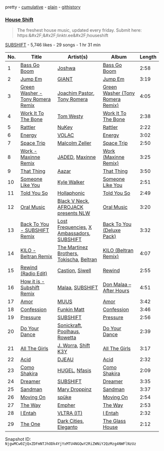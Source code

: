 pretty - [cumulative](/playlists/cumulative/2vpAyuy9HOTPjygPl63QuH.md) - [plain](/playlists/plain/2vpAyuy9HOTPjygPl63QuH) - [githistory](https://github.githistory.xyz/mackorone/spotify-playlist-archive/blob/main/playlists/plain/2vpAyuy9HOTPjygPl63QuH)

### [House Shift](https://open.spotify.com/playlist/2vpAyuy9HOTPjygPl63QuH)

> The freshest house music, updated every friday\. Submit here: https:&\#x2F;&\#x2F;linktr.ee&\#x2F;houseshift

[SUBSHIFT](https://open.spotify.com/user/gl9sml84khuto2ag30n4ijsmv) - 5,746 likes - 29 songs - 1 hr 31 min

| No. | Title | Artist(s) | Album | Length |
|---|---|---|---|---|
| 1 | [Bass Go Boom](https://open.spotify.com/track/6iRBFQQpLU9BSRnUBBmPQh) | [Joshwa](https://open.spotify.com/artist/1PzAgFVk9v8cxn9flrqrv5) | [Bass Go Boom](https://open.spotify.com/album/4t1FInCRUjdO1iPSwUrBMG) | 2:58 |
| 2 | [Jump Em](https://open.spotify.com/track/05CumuPfFqJu7FmBtO0KmV) | [GIANT](https://open.spotify.com/artist/5SNRm9Vv3wf1c1MEOU6K1K) | [Jump Em](https://open.spotify.com/album/10xWCzTEr6LbahxswjrGEt) | 3:19 |
| 3 | [Green Washer \- Tony Romera Remix](https://open.spotify.com/track/5MqiekxmqgbBOCR68YRA4w) | [Joachim Pastor](https://open.spotify.com/artist/6eNOjuJSfKkAvbiGW90AkZ), [Tony Romera](https://open.spotify.com/artist/7GQsOji7pfixzkLt63awo5) | [Green Washer \(Tony Romera Remix\)](https://open.spotify.com/album/3JQwCXvFvefNnlcKGsuLjm) | 4:05 |
| 4 | [Work It To The Bone](https://open.spotify.com/track/1i2WapESGVLWil2gulu4AR) | [Tom Westy](https://open.spotify.com/artist/0HhpiOJAde5crSTrd6sMbW) | [Work It To The Bone](https://open.spotify.com/album/6Wl5gF85ojTHIyqh2MnVCe) | 2:38 |
| 5 | [Rattler](https://open.spotify.com/track/2AyiHUCJE8f59qWTtKvRpV) | [NuKey](https://open.spotify.com/artist/2tmve58Sh3f0WZN76W30x3) | [Rattler](https://open.spotify.com/album/5iwziQIln0r4VpX0PazOpc) | 2:22 |
| 6 | [Energy](https://open.spotify.com/track/1bOp53Hzj9SIrtB7r17L3V) | [VOLAC](https://open.spotify.com/artist/4Nl6PVYLwbCFfr3UqQlFtE) | [Energy](https://open.spotify.com/album/1H8CdJVjZ8qhGdBzC73bKb) | 3:02 |
| 7 | [Space Trip](https://open.spotify.com/track/1tXXkKnv5QfIQ88XNNPvbf) | [Malcolm Zeller](https://open.spotify.com/artist/5LlefWbu524mwqs5ZmFuvm) | [Space Trip](https://open.spotify.com/album/2cPvcE5SPbVPyWNGOsisRD) | 2:50 |
| 8 | [Work \- Maxinne Remix](https://open.spotify.com/track/7haVT6kC49PgqfI9SvmZYH) | [JADED](https://open.spotify.com/artist/6tCJN1fQNdFCEaOa8Da9Wf), [Maxinne](https://open.spotify.com/artist/3sv9dCyzqOsGcJHPl5seiq) | [Work \(Maxinne Remix\)](https://open.spotify.com/album/0mCEeXDKCStSf4torjH9Ra) | 3:25 |
| 9 | [That Thing](https://open.spotify.com/track/74eUKfjZSPGHxDDZ3VRbYx) | [Aazar](https://open.spotify.com/artist/7oNtf1MwhHcyXRsYXE1WsG) | [That Thing](https://open.spotify.com/album/0VVRRbIFmBYwxdvbYmrJwu) | 3:50 |
| 10 | [Someone Like You](https://open.spotify.com/track/50er2te7txC3DkR4y8cANW) | [Kyle Walker](https://open.spotify.com/artist/4kB1srfgZ4eok7CmDqyOJP) | [Someone Like You](https://open.spotify.com/album/1Z9mfaM5XeMIqhlZzCeuyX) | 2:51 |
| 11 | [Told You So](https://open.spotify.com/track/4vMK3kl5dvXRl5vb7EVWUV) | [Hollaphonic](https://open.spotify.com/artist/5MOWxZWdW3Hi4IPyyRrRTi) | [Told You So](https://open.spotify.com/album/38dyMOKtbPQWFahzoOHfLc) | 2:49 |
| 12 | [Oral Music](https://open.spotify.com/track/46BoeZF5op6JNf4RDr0jfA) | [Black V Neck](https://open.spotify.com/artist/2l0xOjnrmYsxNoQ0QI3G5a), [AFROJACK presents NLW](https://open.spotify.com/artist/4lWmv250WqWOnM0FKmHxiO) | [Oral Music](https://open.spotify.com/album/52dKjD8ccelCMUiofFwmzN) | 3:20 |
| 13 | [Back To You \- SUBSHIFT Remix](https://open.spotify.com/track/4RmkE2SMOY9R5HFLj4JuRz) | [Lost Frequencies](https://open.spotify.com/artist/7f5Zgnp2spUuuzKplmRkt7), [X Ambassadors](https://open.spotify.com/artist/3NPpFNZtSTHheNBaWC82rB), [SUBSHIFT](https://open.spotify.com/artist/6oj23vhIuGx4bOqVmQ9oOo) | [Back To You \(Deluxe Pack\)](https://open.spotify.com/album/6KtBNnZGglKI9hB3rLTt2K) | 3:32 |
| 14 | [KILO \- Beltran Remix](https://open.spotify.com/track/536rYtZCAq33yLmthsLTfE) | [The Martinez Brothers](https://open.spotify.com/artist/7B1LLuCQk13H4Mb6CFBftU), [Tokischa](https://open.spotify.com/artist/2p4aN0Uxkk3iT3HK0cJ2cJ), [Beltran](https://open.spotify.com/artist/1jgSqmZTBltb5O2L7ErmEP) | [KILO \(Beltran Remix\)](https://open.spotify.com/album/5zJhsCb81mi5yOTnRGzsK5) | 4:07 |
| 15 | [Rewind \(Radio Edit\)](https://open.spotify.com/track/4OTeHDYl9uInZa51ORgYph) | [Castion](https://open.spotify.com/artist/4xt0qH1NubQexyAzDa9UlR), [Siwell](https://open.spotify.com/artist/3ktDOdSifPv7lXzeyXX1J1) | [Rewind](https://open.spotify.com/album/4XtrZsXeY25ZX918h81Pjw) | 2:55 |
| 16 | [How it is \- Subshift Remix](https://open.spotify.com/track/0Hfss4Bbjukqm44GRxsJvF) | [Malaa](https://open.spotify.com/artist/7w1eTNePApzDk8XtgykCPS), [SUBSHIFT](https://open.spotify.com/artist/6oj23vhIuGx4bOqVmQ9oOo) | [Don Malaa – After Hours](https://open.spotify.com/album/2Cbwm5jHgXBW2KrKtGiCVY) | 4:51 |
| 17 | [Amor](https://open.spotify.com/track/2pqBgFAxdgVXcmtG16SB5O) | [MUUS](https://open.spotify.com/artist/3wkqbqrDYzltNpxWK6sgsH) | [Amor](https://open.spotify.com/album/4JzfgP4l8bmmUG0hfoZIpd) | 3:42 |
| 18 | [Confession](https://open.spotify.com/track/1Fdmd4daZbxfEh9aAXuDDK) | [Funkin Matt](https://open.spotify.com/artist/11chB4Th19iMA7j65oGMk1) | [Confession](https://open.spotify.com/album/32t3XUIzAFAtfKuWbgv8au) | 3:46 |
| 19 | [Pressure](https://open.spotify.com/track/5Bhpw5EbF6fLflC41NI4HD) | [SUBSHIFT](https://open.spotify.com/artist/6oj23vhIuGx4bOqVmQ9oOo) | [Pressure](https://open.spotify.com/album/5dxB50EGjlSa9p1F9z2gfX) | 2:56 |
| 20 | [Do Your Dance](https://open.spotify.com/track/4pzXfsRW2GVSDhlXmXajjZ) | [Sonickraft](https://open.spotify.com/artist/6TM9nl47jBGEA9C2nsUP4o), [Poolhaus](https://open.spotify.com/artist/1tD9iofjoSqExWwVRhBKGH), [Rowetta](https://open.spotify.com/artist/2SbcWzAeIqhsmdyra9tW3z) | [Do Your Dance](https://open.spotify.com/album/5uvvvDz3OAfPaWoHcxdS2C) | 2:39 |
| 21 | [All The Girls](https://open.spotify.com/track/6LVohr4fZrk9iAYgZhEnVF) | [J\. Worra](https://open.spotify.com/artist/4q0N3EI67tVnAeeaXbNQIj), [Shift K3Y](https://open.spotify.com/artist/26OrZl5U3VNGHU9qUj8EcM) | [All The Girls](https://open.spotify.com/album/4cq5fEBJxdF175fw88LaZK) | 3:17 |
| 22 | [Acid](https://open.spotify.com/track/0QnX2bRjScBfaMOdrXEW1K) | [DJEAU](https://open.spotify.com/artist/6lgOrCkQMcx7hEW0FxZ2rA) | [Acid](https://open.spotify.com/album/336joJ4SGdEl26VeCzrXuA) | 2:32 |
| 23 | [Como Shakira](https://open.spotify.com/track/6OqRcecS47ph02u2R3Jvl2) | [HUGEL](https://open.spotify.com/artist/5PlfkPxwCpRRWQJBxCa0By), [Nfasis](https://open.spotify.com/artist/5ypEYwWaSgtjBPCPcredFM) | [Como Shakira](https://open.spotify.com/album/1p7L1UICmzr4ivD5xZ97Iz) | 2:09 |
| 24 | [Dreamer](https://open.spotify.com/track/47SEt8Ftu5Vm69yRoFUDXr) | [SUBSHIFT](https://open.spotify.com/artist/6oj23vhIuGx4bOqVmQ9oOo) | [Dreamer](https://open.spotify.com/album/60DNwMVgnq9J3dV0yC0LcQ) | 3:35 |
| 25 | [Sandman](https://open.spotify.com/track/4nGYaSyae3uuPsriAN9vEu) | [Mary Droppinz](https://open.spotify.com/artist/4tPVnr7VB15UA9TRsie3cS) | [Sandman](https://open.spotify.com/album/5ME1bejRuqVgtKgeWt51Rl) | 3:37 |
| 26 | [Moving On](https://open.spotify.com/track/5GyYE33IUNnCUPt0fn0dIu) | [spüke](https://open.spotify.com/artist/7Kp3QigsDv1da3pxDfSfI8) | [Moving On](https://open.spotify.com/album/1A8s6N7EtCx3EjKcDOIsq9) | 2:54 |
| 27 | [The Way](https://open.spotify.com/track/2Zj2cVmD1XgTqWijyHreVj) | [Empher](https://open.spotify.com/artist/1JFNXZzuUFbJchlBRM2yL0) | [The Way](https://open.spotify.com/album/2s0cu5Ix8K26yIFwvrp0Xi) | 2:53 |
| 28 | [I Entah](https://open.spotify.com/track/6RKtjKLTy2w6AXxzV42pSm) | [VLTRA \(IT\)](https://open.spotify.com/artist/56YdPdQqOsfk7s2mS4lXNA) | [I Entah](https://open.spotify.com/album/2Bw9YNMw0u1uAWNR7RPZyP) | 2:32 |
| 29 | [The One](https://open.spotify.com/track/00x84UroO3P0NJWuKQrVbK) | [Dark Cities](https://open.spotify.com/artist/5Gq2kr5Hg7WCD4wUo8MF9y), [Eleganto](https://open.spotify.com/artist/0MMdZHo4Jeldyg5awD2w5V) | [The Glass House](https://open.spotify.com/album/373d7U7JIQAw1E8OFxiORT) | 2:12 |

Snapshot ID: `NjgwMCw0ZjQxZDFmNTJhODk4YjYxMTU4NGQwY2RiZWNiY2QzMzg4NWFlNzUz`
